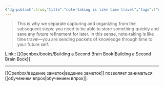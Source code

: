 ```yaml
---
{"dg-publish":true,"title":"note-taking is like time travel","tags":["quotes"],"date":"2023-01-31T18:28:35+04:00","modified_at":"2023-06-09T16:37:24+03:00","alias":"note-taking is like time travel","dg-path":"/quotes/202301311828.md","permalink":"/quotes/202301311828/","dgPassFrontmatter":true}
---
```



> This is why we separate capturing and organizing from the subsequent steps: you need to be able to store something quickly and save any future refinement for later. In this sense, note-taking is like time travel—you are sending packets of knowledge through time to your future self.

Link:: [[Openbox/books/Building a Second Brain Book\|Building a Second Brain Book]]

---

[[Openbox/ведение заметок\|ведение заметок]] позволяет заниматься [[обучением впрок\|обучением впрок]].
